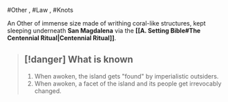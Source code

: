 #Other , #Law , #Knots

An Other of immense size made of writhing coral-like structures, kept sleeping underneath **San Magdalena** via the **[[A. Setting Bible#The Centennial Ritual|Centennial Ritual]]**.

> [!danger] **What is known**
> ---
> 1. When awoken, the island gets "found" by imperialistic outsiders.
> 2. When awoken, a facet of the island and its people get irrevocably changed.